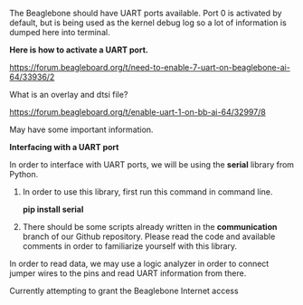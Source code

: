 The Beaglebone should have UART ports available. Port 0 is activated by default, but is being used as the kernel debug log so a lot of information is dumped here into terminal. 

**Here is how to activate a UART port.**

https://forum.beagleboard.org/t/need-to-enable-7-uart-on-beaglebone-ai-64/33936/2

What is an overlay and dtsi file?

https://forum.beagleboard.org/t/enable-uart-1-on-bb-ai-64/32997/8

May have some important information.

**Interfacing with a UART port**

In order to interface with UART ports, we will be using the **serial** library from Python.

1. In order to use this library, first run this command in command line.

	**pip install serial**

2. There should be some scripts already written in the **communication** branch of our Github repository. Please read the code and available comments in order to familiarize yourself with this library.

In order to read data, we may use a logic analyzer in order to connect jumper wires to the pins and read UART information from there.

Currently attempting to grant the Beaglebone Internet access